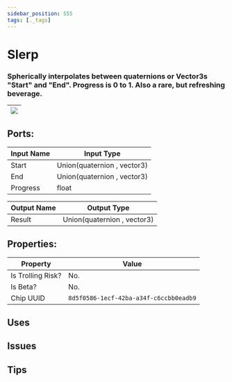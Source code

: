 ```yaml
---
sidebar_position: 555
tags: [._tags]
---
```


# Slerp


### Spherically interpolates between quaternions or Vector3s "Start" and "End". Progress is 0 to 1. Also a rare, but refreshing beverage.

| ![](https://images-ext-2.discordapp.net/external/MPmIaQzlEPmgGWlgi-WxBBXt0Bjv_zWPkg1y1f_sy3s/https/www.recroomcircuits.com/image/circuit/absolute-value?width=206&height=108) |
|-----|

## Ports:

| Input Name | Input Type |
|-----------|-----------|
| Start | Union(quaternion , vector3) |
| End | Union(quaternion , vector3) |
| Progress | float |

| Output Name | Output Type |
|-----------|-----------|
| Result | Union(quaternion , vector3) |

## Properties:

| Property  | Value |
|-------------------|-----------|
| Is Trolling Risk? | No. |
| Is Beta? | No. |
| Chip UUID | `8d5f0586-1ecf-42ba-a34f-c6ccbb0eadb9` |

## Uses

## Issues

## Tips